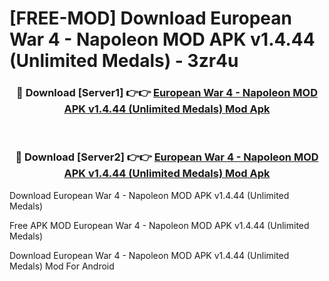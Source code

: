# [FREE-MOD] Download European War 4 - Napoleon MOD APK v1.4.44 (Unlimited Medals) - 3zr4u


<div align="center">
<h3>🔴 Download [Server1] 👉👉 <a href="https://apk-comot.site?title=European_War_4_-_Napoleon_MOD_APK_v1.4.44_(Unlimited_Medals)">European War 4 - Napoleon MOD APK v1.4.44 (Unlimited Medals) Mod Apk</a></h3><br>

<h3>🔴 Download [Server2] 👉👉 <a href="https://apk-comot.site?title=European_War_4_-_Napoleon_MOD_APK_v1.4.44_(Unlimited_Medals)">European War 4 - Napoleon MOD APK v1.4.44 (Unlimited Medals) Mod Apk</a></h3>
</div>



Download European War 4 - Napoleon MOD APK v1.4.44 (Unlimited Medals) 

Free APK MOD European War 4 - Napoleon MOD APK v1.4.44 (Unlimited Medals) 

Download European War 4 - Napoleon MOD APK v1.4.44 (Unlimited Medals) Mod For Android
